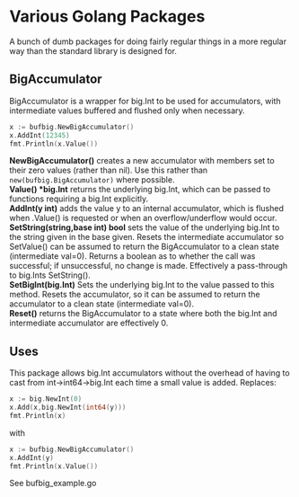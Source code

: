 # Various Golang Packages
A bunch of dumb packages for doing fairly regular things in a more regular way than the standard library is designed for.

## BigAccumulator
BigAccumulator is a wrapper for big.Int to be used for accumulators, with intermediate values buffered and flushed only when necessary.

```go
x := bufbig.NewBigAccumulator()
x.AddInt(12345)
fmt.Println(x.Value())
```

<b>NewBigAccumulator()</b> creates a new accumulator with members set to their zero values (rather than nil). Use this rather than `new(bufbig.BigAccumulator)` where possible.<br>
<b>Value() *big.Int</b> returns the underlying big.Int, which can be passed to functions requiring a big.Int explicitly.<br>
<b>AddInt(y int)</b> adds the value y to an internal accumulator, which is flushed when .Value() is requested or when an overflow/underflow would occur.<br>
<b>SetString(string,base int) bool</b> sets the value of the underlying big.Int to the string given in the base given. Resets the intermediate accumulator so SetValue() can be assumed to return the BigAccumulator to a clean state (intermediate val=0). Returns a boolean as to whether the call was successful; if unsuccessful, no change is made. Effectively a pass-through to big.Ints SetString().<br>
<b>SetBigInt(big.Int)</b> Sets the underlying big.Int to the value passed to this method. Resets the accumulator, so it can be assumed to return the accumulator to a clean state (intermediate val=0).<br>
<b>Reset()</b> returns the BigAccumulator to a state where both the big.Int and intermediate accumulator are effectively 0.<br>

## Uses
This package allows big.Int accumulators without the overhead of having to cast from int->int64->big.Int each time a small value is added. Replaces:<br>

```go
x := big.NewInt(0)
x.Add(x,big.NewInt(int64(y)))
fmt.Println(x)
```

with<br>

```go
x := bufbig.NewBigAccumulator()
x.AddInt(y)
fmt.Println(x.Value())
```

See bufbig_example.go

